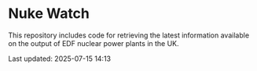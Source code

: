 # Nuke Watch

This repository includes code for retrieving the latest information available on the output of EDF nuclear power plants in the UK.

Last updated: 2025-07-15 14:13